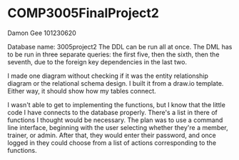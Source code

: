 # COMP3005FinalProject2

Damon Gee
101230620

Database name: 3005project2
The DDL can be run all at once.
The DML has to be run in three separate queries: the first five, then the sixth, then the seventh, due to the foreign key dependencies in the last two.

I made one diagram without checking if it was the entity relationship diagram or the relational schema design.
I built it from a draw.io template.
Either way, it should show how my tables connect.

I wasn't able to get to implementing the functions, but I know that the little code I have connects to the database properly.
There's a list in there of functions I thought would be necessary.
The plan was to use a command line interface, beginning with the user selecting whether they're a member, trainer, or admin.
After that, they would enter their password, and once logged in they could choose from a list of actions corresponding to the functions.
